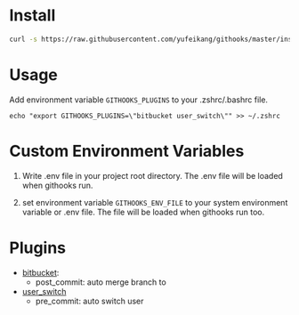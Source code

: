 
# Install

```bash
curl -s https://raw.githubusercontent.com/yufeikang/githooks/master/install.sh | bash
```

# Usage

Add environment variable `GITHOOKS_PLUGINS` to your .zshrc/.bashrc file.

```shell
echo "export GITHOOKS_PLUGINS=\"bitbucket user_switch\"" >> ~/.zshrc
```

# Custom Environment Variables

1. Write .env file in your project root directory. The .env file will be loaded when githooks run.

2. set environment variable `GITHOOKS_ENV_FILE` to your system environment variable or .env file. The file will be loaded when githooks run too.

# Plugins
* [bitbucket](./hooks/plugins/bitbucket/README.md): 
    * post_commit: auto merge branch to
* [user_switch](./hooks/plugins/user_switch/README.md)
    * pre_commit: auto switch user